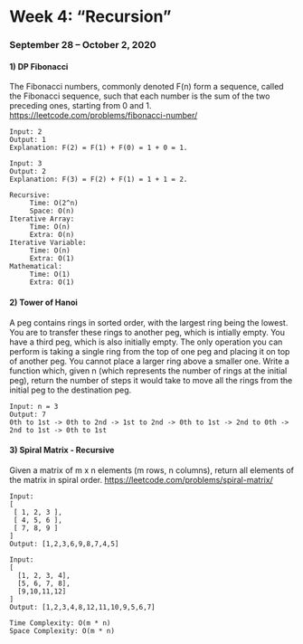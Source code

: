 # Week 4: “Recursion”
### September 28 – October 2, 2020

#### 1) DP Fibonacci
The Fibonacci numbers, commonly denoted F(n) form a sequence, called the Fibonacci sequence, such that each number is the sum of the two preceding ones, starting from 0 and 1.
https://leetcode.com/problems/fibonacci-number/
```
Input: 2
Output: 1
Explanation: F(2) = F(1) + F(0) = 1 + 0 = 1.
```
```
Input: 3
Output: 2
Explanation: F(3) = F(2) + F(1) = 1 + 1 = 2.
```
```
Recursive:
     Time: O(2^n)
     Space: O(n)
Iterative Array:
     Time: O(n)
     Extra: O(n)
Iterative Variable:
     Time: O(n)
     Extra: O(1)
Mathematical:
     Time: O(1)
     Extra: O(1)
```
#### 2) Tower of Hanoi
A peg contains rings in sorted order, with the largest ring being the lowest.  You are to transfer these rings to another peg, which is intially empty.  You have a third peg, which is also initially empty.  The only operation you can perform is taking a single ring from the top of one peg and placing it on top of another peg.  You cannot place a larger ring above a smaller one.  Write a function which, given n (which represents the number of rings at the initial peg), return the number of steps it would take to move all the rings from the initial peg to the destination peg.
```
Input: n = 3
Output: 7
0th to 1st -> 0th to 2nd -> 1st to 2nd -> 0th to 1st -> 2nd to 0th -> 2nd to 1st -> 0th to 1st
```


#### 3) Spiral Matrix - Recursive
Given a matrix of m x n elements (m rows, n columns), return all elements of the matrix in spiral order.
https://leetcode.com/problems/spiral-matrix/
```
Input:
[
 [ 1, 2, 3 ],
 [ 4, 5, 6 ],
 [ 7, 8, 9 ]
]
Output: [1,2,3,6,9,8,7,4,5]
```
```
Input:
[
  [1, 2, 3, 4],
  [5, 6, 7, 8],
  [9,10,11,12]
]
Output: [1,2,3,4,8,12,11,10,9,5,6,7]
```
```
Time Complexity: O(m * n)
Space Complexity: O(m * n)
```
